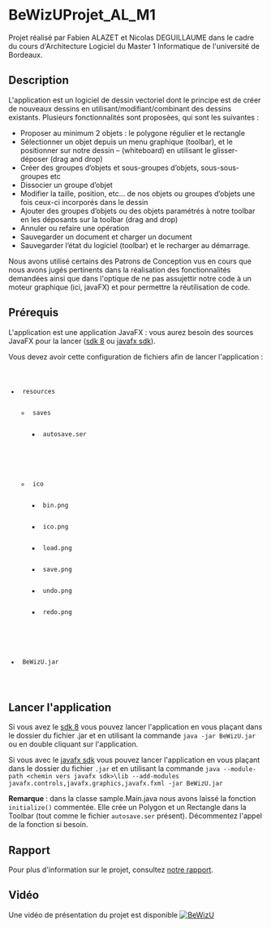 # BeWizUProjet_AL_M1
Projet réalisé par Fabien ALAZET et Nicolas DEGUILLAUME dans le cadre du cours d'Architecture Logiciel du Master 1 Informatique de l'université de Bordeaux.
## Description
L'application est un logiciel de dessin vectoriel  dont le principe est de créer de nouveaux dessins en utilisant/modifiant/combinant des dessins existants. Plusieurs fonctionnalités sont proposées, qui sont les suivantes : 
<ul>
    <li> Proposer au minimum 2 objets : le polygone régulier et le rectangle</li>
    <li> Sélectionner un objet depuis un menu graphique (toolbar), et le positionner sur notre dessin – (whiteboard) en utilisant le glisser-déposer (drag and drop)</li>
    <li> Créer des groupes d’objets et sous-groupes d’objets, sous-sous-groupes etc</li>
    <li> Dissocier un groupe d’objet</li>
    <li> Modifier la taille, position, etc… de nos objets ou groupes d’objets une fois ceux-ci incorporés dans le dessin</li>
    <li> Ajouter des groupes d’objets ou des objets paramétrés à notre toolbar en les déposants sur la toolbar (drag and drop)</li>
    <li> Annuler ou refaire une opération</li>
    <li> Sauvegarder un document et charger un document</li>
    <li> Sauvegarder l’état du logiciel (toolbar) et le recharger au démarrage.</li>
</ul>
Nous avons utilisé certains des Patrons de Conception vus en cours que nous avons jugés pertinents dans la réalisation des fonctionnalités demandées ainsi que dans l'optique de ne pas assujettir notre code à un moteur graphique (ici, javaFX) et pour permettre la réutilisation de code.

## Prérequis

<p>L'application est une application JavaFX : vous aurez besoin des sources JavaFX pour la lancer (<a href="https://www.oracle.com/java/technologies/javase-jdk8-downloads.html">sdk 8</a> ou <a href="https://gluonhq.com/products/javafx/">javafx sdk</a>).</p>

Vous devez avoir cette configuration de fichiers afin de lancer l'application :
<code>
<ul>
<li> resources <ul>
    <li> saves <ul> 
        <li> autosave.ser </li>
        </ul>
        </li>
    <li> ico <ul>
        <li> bin.png </li>
        <li> ico.png </li>
        <li> load.png </li>
        <li> save.png </li>
        <li> undo.png </li>
        <li> redo.png </li>
        </ul>
        </li>
</ul>
<li> BeWizU.jar </li>
</ul>
</code>

## Lancer l'application

<p>Si vous avez le <a href="https://www.oracle.com/java/technologies/javase-jdk8-downloads.html">sdk 8</a> vous pouvez lancer l'application en vous plaçant dans le dossier du fichier .jar et en utilisant la commande <code>java -jar BeWizU.jar</code> ou en double cliquant sur l'application.</p> 

<p>Si vous avec le <a href="https://gluonhq.com/products/javafx/">javafx sdk</a> vous pouvez lancer l'application en vous plaçant dans le dossier du fichier <code>.jar</code> et en utilisant la commande <code>java --module-path &lt;chemin vers javafx sdk&gt;\lib --add-modules javafx.controls,javafx.graphics,javafx.fxml -jar BeWizU.jar</code></p>

__Remarque__ : dans la classe sample.Main.java nous avons laissé la fonction <code>initialize()</code> commentée. Elle crée un Polygon et un Rectangle dans la Toolbar (tout comme le fichier <code>autosave.ser</code> présent). Décommentez l'appel de la fonction si besoin. 

## Rapport

Pour plus d'information sur le projet, consultez <a href="https://github.com/Peinturalo/BeWizUProjet_AL_M1/blob/master/rapport.pdf">notre rapport</a>.

## Vidéo

Une vidéo de présentation du projet est disponible
[![BeWizU](https://i.imgur.com/gZxlVnl.png)](https://www.youtube.com/watch?v=cWrU5IltSFo "BeWizU")